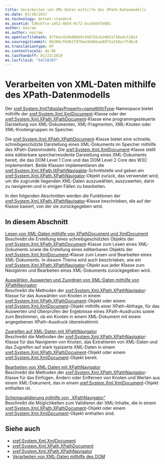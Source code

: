 ```yaml
---
title: Verarbeiten von XML-Daten mithilfe des XPath-Datenmodells
ms.date: 03/30/2017
ms.technology: dotnet-standard
ms.assetid: 536c6fce-1453-4654-9c72-bca54d47e081
author: mairaw
ms.author: mairaw
ms.openlocfilehash: 67fbacd24b888b9c45072bcb34031f38adc118e3
ms.sourcegitcommit: 6b308cf6d627d78ee36dbbae8972a310ac7fd6c8
ms.translationtype: HT
ms.contentlocale: de-DE
ms.lasthandoff: 01/23/2019
ms.locfileid: "54728397"
---
```

# <a name="process-xml-data-using-the-xpath-data-model"></a>Verarbeiten von XML-Daten mithilfe des XPath-Datenmodells
Der <xref:System.Xml?displayProperty=nameWithType>-Namespace bietet mithilfe der <xref:System.Xml.XmlDocument>-Klasse oder der <xref:System.Xml.XPath.XPathDocument>-Klasse eine programmgesteuerte Darstellung von XML-Dokumenten, XML-Fragmenten, XML-Knoten oder XML-Knotengruppen im Speicher.  
  
 Die <xref:System.Xml.XPath.XPathDocument>-Klasse bietet eine schnelle, schreibgeschützte Darstellung eines XML-Dokuments im Speicher mithilfe des XPath-Datenmodells. Die <xref:System.Xml.XmlDocument>-Klasse stellt eine editierbare speicherresidente Darstellung eines XML-Dokuments bereit, die das DOM Level 1 Core und das DOM Level 2 Core des W3C implementiert. Beide Klassen implementieren die <xref:System.Xml.XPath.IXPathNavigable>-Schnittstelle und geben ein <xref:System.Xml.XPath.XPathNavigator>-Objekt zurück, das verwendet wird, um die zugrunde liegenden XML-Daten auszuwählen, auszuwerten, darin zu navigieren und in einigen Fällen zu bearbeiten.  
  
 In den folgenden Abschnitten werden die Funktionen der <xref:System.Xml.XPath.XPathNavigator>-Klasse beschrieben, die auf der Klasse basiert, von der sie zurückgegeben wird.  
  
## <a name="in-this-section"></a>In diesem Abschnitt  
 [Lesen von XML-Daten mithilfe von XPathDocument und XmlDocument](../../../../docs/standard/data/xml/reading-xml-data-using-xpathdocument-and-xmldocument.md)  
 Beschreibt die Erstellung eines schreibgeschützten Objekts der <xref:System.Xml.XPath.XPathDocument>-Klasse zum Lesen eines XML-Dokuments sowie die Erstellung eines editierbaren Objekts der <xref:System.Xml.XmlDocument>-Klasse zum Lesen und Bearbeiten eines XML-Dokuments. In diesem Thema wird auch beschrieben, wie ein <xref:System.Xml.XPath.XPathNavigator>-Objekt aus jeder Klasse zum Navigieren und Bearbeiten eines XML-Dokuments zurückgegeben wird.  
  
 [Auswählen, Auswerten und Zuordnen von XML-Daten mithilfe von XPathNavigator](../../../../docs/standard/data/xml/selecting-evaluating-and-matching-xml-data-using-xpathnavigator.md)  
 Beschreibt die Methoden der <xref:System.Xml.XPath.XPathNavigator>-Klasse für das Auswählen von Knoten in einem <xref:System.Xml.XPath.XPathDocument>-Objekt oder einem <xref:System.Xml.XmlDocument>-Objekt mithilfe einer XPath-Abfrage, für das Auswerten und Überprüfen der Ergebnisse eines XPath-Ausdrucks sowie zum Bestimmen, ob ein Knoten in einem XML-Dokument mit einem angegebenen XPath-Ausdruck übereinstimmt.  
  
 [Zugreifen auf XML-Daten mit XPathNavigator](../../../../docs/standard/data/xml/accessing-xml-data-using-xpathnavigator.md)  
 Beschreibt die Methoden der <xref:System.Xml.XPath.XPathNavigator>-Klasse für das Navigieren von Knoten, das Extrahieren von XML-Daten und das Zugreifen auf stark typisierte XML-Daten in einem <xref:System.Xml.XPath.XPathDocument>-Objekt oder einem <xref:System.Xml.XmlDocument>-Objekt bereit.  
  
 [Bearbeiten von XML-Daten mit XPathNavigator](../../../../docs/standard/data/xml/editing-xml-data-using-xpathnavigator.md)  
 Beschreibt die Methoden der <xref:System.Xml.XPath.XPathNavigator>-Klasse für das Einfügen, Ändern oder Entfernen von Knoten und Werten aus einem XML-Dokument, das in einem <xref:System.Xml.XmlDocument>-Objekt enthalten ist.  
  
 [Schemavalidierung mithilfe von „XPathNavigator“](../../../../docs/standard/data/xml/schema-validation-using-xpathnavigator.md)  
 Beschreibt die Möglichkeiten zum Validieren der XML-Inhalte, die in einem <xref:System.Xml.XPath.XPathDocument>-Objekt oder einem <xref:System.Xml.XmlDocument>-Objekt enthalten sind.  
  
## <a name="see-also"></a>Siehe auch

- <xref:System.Xml.XmlDocument>
- <xref:System.Xml.XPath.XPathDocument>
- <xref:System.Xml.XPath.XPathNavigator>
- [Verarbeiten von XML-Daten mithilfe des DOM](../../../../docs/standard/data/xml/process-xml-data-using-the-dom-model.md)
